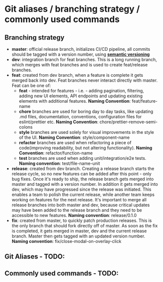 # Git aliases / branching strategy / commonly used commands

## Branching strategy

- **master**: official release branch, initializes CI/CD pipeline, all commits should be tagged with a version number, using [**semantic versioning**](https://semver.org/)
- **dev**: integration branch for feat branches. This is a long running branch, which merges with feat branches and is used to create feat/release branches.
- **feat**: created from dev branch, when a feature is complete it gets merged back into dev. Feat branches never interact directly with master. Feat can be one of:
  - **feat** - intended for features - i.e. - adding pagination, filtering, adding new UI elements, API endpoints and updating existing elements with additional features. **Naming Convention**: feat/feature-name
  - **chore** branches are used for boring day to day tasks, like updating .md files, documentation, conventions, configuration files for eslint/prettier etc. **Naming Convention**: chore/prettier-remove-semi-colons
  - **style** branches are used solely for visual improvements in the style of the UI. **Naming Convention**: style/component-name
  - **refactor** branches are used when refactoring a piece of code(improving readability, but not altering functionality). **Naming Convention**: refactor/function-name
  - **test** branches are used when adding unit/integration/e2e tests. **Naming convention**: test/file-name-unit
- **release**: created from dev branch. Creating a release branch starts the release cycle, so no new features can be added after this point - only bug fixes. Once it's ready to ship, the release branch gets merged into master and tagged with a version number. In addition it gets merged into dev, which may have progressed since the release was initiated. This enables a team to polish the current release, while another team keeps working on features for the next release. It's important to merge all release branches into both master and dev, because critical updates may have been added to the release branch and they need to be accessible to new features. **Naming convention**: release/0.1.0
- **fix**: created from master, to quickly patch production releases. This is the only branch that should fork directly off of master. As soon as the fix is completed, it gets merged in master, dev and the current release branch. Master then gets tagged with an updated version number. **Naming convention**: fix/close-modal-on-overlay-click

## Git Aliases - TODO:

## Commonly used commands - TODO:
